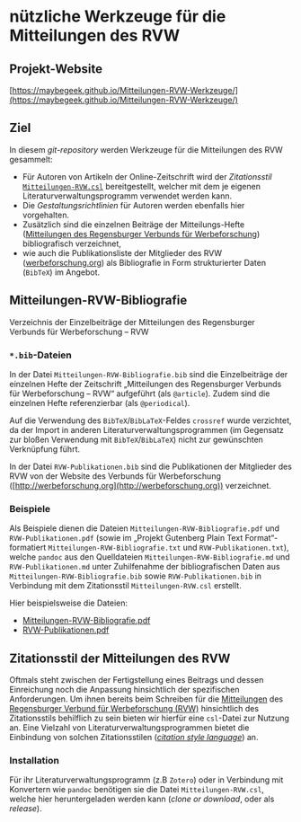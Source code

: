 # nützliche Werkzeuge für die Mitteilungen des RVW

## Projekt-Website

[https://maybegeek.github.io/Mitteilungen-RVW-Werkzeuge/](https://maybegeek.github.io/Mitteilungen-RVW-Werkzeuge/)

## Ziel

In diesem *git-repository* werden Werkzeuge für die Mitteilungen des RVW gesammelt:

* Für Autoren von Artikeln der Online-Zeitschrift wird der *Zitationsstil* [`Mitteilungen-RVW.csl`](https://github.com/maybegeek/Mitteilungen-RVW-Werkzeuge/blob/master/Mitteilungen-RVW.csl) bereitgestellt, welcher mit dem je eigenen Literaturverwaltungsprogramm verwendet werden kann.
* Die *Gestaltungsrichtlinien* für Autoren werden ebenfalls hier vorgehalten.
* Zusätzlich sind die einzelnen Beiträge der Mitteilungs-Hefte ([Mitteilungen des Regensburger Verbunds für Werbeforschung](https://epub.uni-regensburg.de/rvw.html)) bibliografisch verzeichnet,
* wie auch die Publikationsliste der Mitglieder des RVW  ([werbeforschung.org](http://www.werbeforschung.org)) als Bibliografie in Form strukturierter Daten (`BibTeX`) im Angebot.

## Mitteilungen-RVW-Bibliografie

Verzeichnis der Einzelbeiträge der Mitteilungen des Regensburger Verbunds für Werbeforschung – RVW

### `*.bib`-Dateien

In der Datei `Mitteilungen-RVW-Bibliografie.bib` sind die Einzelbeiträge der einzelnen Hefte der Zeitschrift „Mitteilungen des Regensburger Verbunds für Werbeforschung – RVW“ aufgeführt (als `@article`). Zudem sind die einzelnen Hefte referenzierbar (als `@periodical`).

Auf die Verwendung des `BibTeX`/`BibLaTeX`-Feldes `crossref` wurde verzichtet, da der Import in anderen Literaturverwaltungsprogrammen (im Gegensatz zur bloßen Verwendung mit `BibTeX`/`BibLaTeX`) nicht zur gewünschten Verknüpfung führt.

In der Datei `RVW-Publikationen.bib` sind die Publikationen der Mitglieder des RVW von der Website des Verbunds für Werbeforschung ([http://werbeforschung.org](http://werbeforschung.org)) verzeichnet.

### Beispiele

Als Beispiele dienen die Dateien `Mitteilungen-RVW-Bibliografie.pdf` und `RVW-Publikationen.pdf` (sowie im „Projekt Gutenberg Plain Text Format“-formatiert `Mitteilungen-RVW-Bibliografie.txt` und `RVW-Publikationen.txt`), welche `pandoc` aus den Quelldateien `Mitteilungen-RVW-Bibliografie.md` und `RVW-Publikationen.md` unter Zuhilfenahme der bibliografischen Daten aus `Mitteilungen-RVW-Bibliografie.bib` sowie `RVW-Publikationen.bib` in Verbindung mit dem Zitationsstil `Mitteilungen-RVW.csl` erstellt.

Hier beispielsweise die Dateien:
* [Mitteilungen-RVW-Bibliografie.pdf](https://github.com/maybegeek/Mitteilungen-RVW-Werkzeuge/blob/master/Mitteilungen-RVW-Bibliografie.pdf)
* [RVW-Publikationen.pdf](https://github.com/maybegeek/Mitteilungen-RVW-Werkzeuge/blob/master/RVW-Publikationen.pdf)


## Zitationsstil der Mitteilungen des RVW

Oftmals steht zwischen der Fertigstellung eines Beitrags und dessen Einreichung noch die Anpassung hinsichtlich der spezifischen Anforderungen. Um ihnen bereits beim Schreiben für die [Mitteilungen](http://epub.uni-regensburg.de/rvw.html) des [Regensburger Verbund für Werbeforschung (RVW)](http://www.werbeforschung.org/) hinsichtlich des Zitationsstils behilflich zu sein bieten wir hierfür eine `csl`-Datei zur Nutzung an. Eine Vielzahl von Literaturverwaltungsprogrammen bietet die Einbindung von solchen Zitationsstilen ([*citation style language*](http://citationstyles.org/)) an.

### Installation

Für ihr Literaturverwaltungsprogramm (z.B `Zotero`) oder in Verbindung mit Konvertern wie `pandoc` benötigen sie die Datei `Mitteilungen-RVW.csl`, welche hier heruntergeladen werden kann (*clone or download*, oder als *release*).
